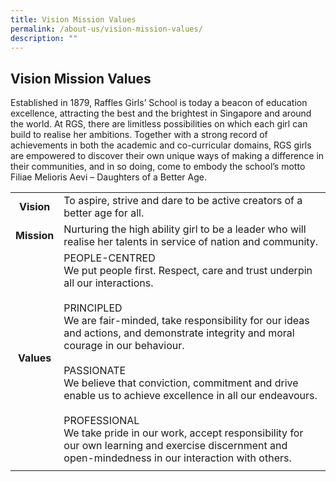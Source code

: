 ```yaml
---
title: Vision Mission Values
permalink: /about-us/vision-mission-values/
description: ""
---
```

## Vision Mission Values

Established in 1879, Raffles Girls’ School is today a beacon of education excellence, attracting the best and the brightest in Singapore and around the world. At RGS, there are limitless possibilities on which each girl can build to realise her ambitions. Together with a strong record of achievements in both the academic and co-curricular domains, RGS girls are empowered to discover their own unique ways of making a difference in their communities, and in so doing, come to embody the school’s motto Filiae Melioris Aevi – Daughters of a Better Age.

|   |   |
|:-:|---|
| **Vision**  | To aspire, strive and dare to be active creators of a better age for all.  |
| **Mission**  | Nurturing the high ability girl to be a leader who will realise her talents in service of nation and community.  |
| **Values**  | PEOPLE-CENTRED  <br>We put people first. Respect, care and trust underpin all our interactions.<br><br>PRINCIPLED  <br>We are fair-minded, take responsibility for our ideas and actions, and demonstrate integrity and moral courage in our behaviour.<br><br>PASSIONATE  <br>We believe that conviction, commitment and drive enable us to achieve excellence in all our endeavours.<br><br>PROFESSIONAL  <br>We take pride in our work, accept responsibility for our own learning and exercise discernment and open-mindedness in our interaction with others.  |
|   |   |